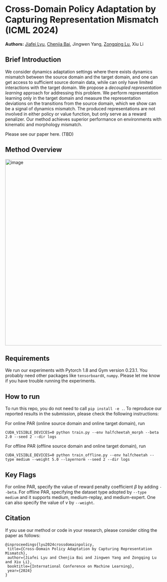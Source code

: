 # Cross-Domain Policy Adaptation by Capturing Representation Mismatch (ICML 2024)

**Authors:** [Jiafei Lyu](https://dmksjfl.github.io/), [Chenjia Bai](https://baichenjia.github.io/), Jingwen Yang, [Zongqing Lu](https://z0ngqing.github.io/), Xiu Li

## Brief Introduction
We consider dynamics adaptation settings where there exists dynamics mismatch between the source domain and the target domain, and one can get access to sufficient source domain data, while can only have limited interactions with the target domain. We propose a *decoupled representation learning* approach for addressing this problem. We perform representation learning only in the target domain and measure the representation deviations on the transitions from the source domain, which we show can be a signal of dynamics mismatch. The produced representations are not involved in either policy or value function, but only serve as a reward penalizer. Our method achieves superior performance on environments with kinematic and morphology mismatch.

Please see our paper here. (TBD)

## Method Overview

<img src="https://github.com/dmksjfl/PAR/blob/master/par.png" alt="image" width="600">

## Requirements

We run our experiments with Pytorch 1.8 and Gym version 0.23.1. You probably need other packages like `tensorboardX`, `numpy`. Please let me know if you have trouble running the experiments.

## How to run

To run this repo, you do not need to call `pip install -e .`. To reproduce our reported results in the submission, please check the following instructions:

For online PAR (online source domain and online target domain), run

```
CUDA_VISIBLE_DEVICES=0 python train.py --env halfcheetah_morph --beta 2.0 --seed 2 --dir logs
```

For offline PAR (offline source domain and online target domain), run

```
CUDA_VISIBLE_DEVICES=0 python train_offline.py --env halfcheetah --type medium --weight 5.0 --layernorm --seed 2 --dir logs
```

## Key Flags

For online PAR, specify the value of reward penalty coefficient $\beta$ by adding `--beta`. For offline PAR, specifying the dataset type adopted by `--type medium` and it supports medium, medium-replay, and medium-expert. One can also specify the value of $\nu$ by `--weight`.

## Citation

If you use our method or code in your research, please consider citing the paper as follows:
```
@inproceedings{lyu2024crossdomainpolicy,
 title={Cross-Domain Policy Adaptation by Capturing Representation Mismatch},
 author={Jiafei Lyu and Chenjia Bai and Jingwen Yang and Zongqing Lu and Xiu Li},
 booktitle={International Conference on Machine Learning},
 year={2024}
}
```
